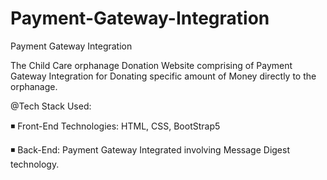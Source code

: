 # Payment-Gateway-Integration
Payment Gateway Integration

The Child Care orphanage Donation Website comprising of Payment Gateway Integration for Donating specific amount of Money directly to the orphanage.

@Tech Stack Used:

◾ Front-End Technologies: HTML, CSS, BootStrap5

◾ Back-End: Payment Gateway Integrated involving Message Digest technology.
